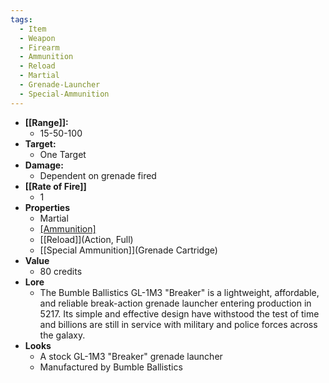 ```yaml
---
tags:
  - Item
  - Weapon
  - Firearm
  - Ammunition
  - Reload
  - Martial
  - Grenade-Launcher
  - Special-Ammunition
---
```


- **[[Range]]:**
	- 15-50-100
- **Target:**
	- One Target
- **Damage:**
	- Dependent on grenade fired
- **[[Rate of Fire]]**
	- 1
- **Properties**
	- Martial
	- [[Ammunition]](1)
	- [[Reload]](Action, Full)
	- [[Special Ammunition]](Grenade Cartridge)
- **Value**
	- 80 credits
- **Lore**
	- The Bumble Ballistics GL-1M3 "Breaker" is a lightweight, affordable, and reliable break-action grenade launcher entering production in 5217. Its simple and effective design have withstood the test of time and billions are still in service with military and police forces across the galaxy.
- **Looks**
	- A stock GL-1M3 "Breaker" grenade launcher
	- Manufactured by Bumble Ballistics
